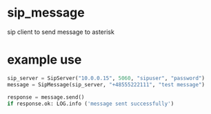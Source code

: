 # sip_message
sip client to send message to asterisk

# example use

```python
sip_server = SipServer("10.0.0.15", 5060, "sipuser", "password")
message = SipMessage(sip_server, "+48555222111", "test message")

response = message.send()
if response.ok: LOG.info ('message sent successfully')
```
